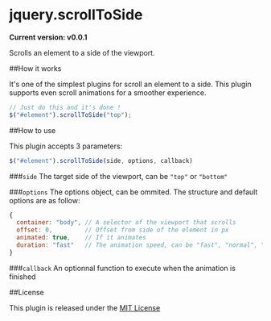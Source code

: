 jquery.scrollToSide
===================

__Current version: v0.0.1__

Scrolls an element to a side of the viewport.

##How it works

It's one of the simplest plugins for scroll an element to a side.
This plugin supports even scroll animations for a smoother experience.
```js
// Just do this and it's done !
$("#element").scrollToSide("top");
```

##How to use

This plugin accepts 3 parameters:
```js
$("#element").scrollToSide(side, options, callback)
```

###`side`
The target side of the viewport, can be `"top"` or `"bottom"`

###`options`
The options object, can be ommited.
The structure and default options are as follow:

```js
{
  container: "body", // A selector of the viewport that scrolls
  offset: 0,         // Offset from side of the element in px
  animated: true,    // If it animates
  duration: "fast"   // The animation speed, can be "fast", "normal", "slow" or a number of milliseconds
}
```
###`callback`
An optionnal function to execute when the animation is finished

##License

This plugin is released under the [MIT License](https://github.com/DeathMiner/jQuery.scrollToSide/blob/master/LICENSE)
